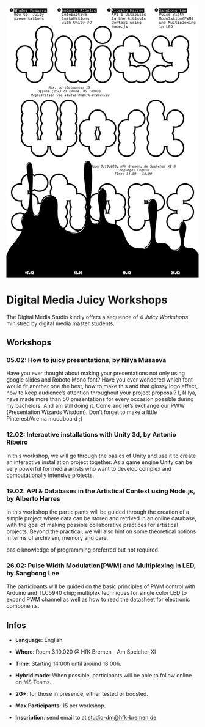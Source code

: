 ![](./poster.jpg)

# Digital Media Juicy Workshops

The Digital Media Studio kindly offers a sequence of 4 *Juicy Workshops* ministred by digital media master students.

## Workshops

### 05.02: How to juicy presentations, by Nilya Musaeva

Have you ever thought about making your presentations not only using google slides and Roboto Mono font? Have you ever wondered which font would fit another one the best, how to make this and that glossy logo effect, how to keep audience’s attention throughout your project proposal? I, Nilya, have made more than 50 presentations for every occasion possible during my bachelors. And am still doing it. Come and let’s exchange our PWW (Presentation Wizards Wisdom). Don’t forget to make a little Pinterest/Are.na moodboard ;)

### 12.02: Interactive installations with Unity 3d, by Antonio Ribeiro

In this workshop, we will go through the basics of Unity and use it to create an interactive installation project together. As a game engine Unity can be very powerful for media artists who want to develop complex and computationally intensive projects.

### 19.02: API & Databases in the Artistical Context using Node.js, by Alberto Harres

In this workshop the participants will be guided through the creation of a simple project where data can be stored and retrived in an online database, with the goal of making possible collaborative practices for artistical projects. Beyond the practical, we will also hint on some theoretical notions in terms of archivism, memory and care.

basic knowledge of programming preferred but not required.  

### 26.02: Pulse Width Modulation(PWM) and Multiplexing in LED, by Sangbong Lee

The participants will be guided on the basic principles of PWM control with Arduino and TLC5940 chip; multiplex techniques for single color LED to expand PWM channel as well as how to read the datasheet for electronic components.

## Infos

- __Language__: English

- __Where__: Room 3.10.020 @ HfK Bremen - Am Speicher XI

- __Time__: Starting 14:00h until around 18:00h.

- __Hybrid mode__: When possible, participants will be able to follow online on MS Teams.

- __2G+__: for those in presence, either tested or boosted.

- __Max Participants__: 15 per workshop.

- __Inscription__: send email to at [studio-dm@hfk-bremen.de](studio-dm@hfk-bremen.de)
